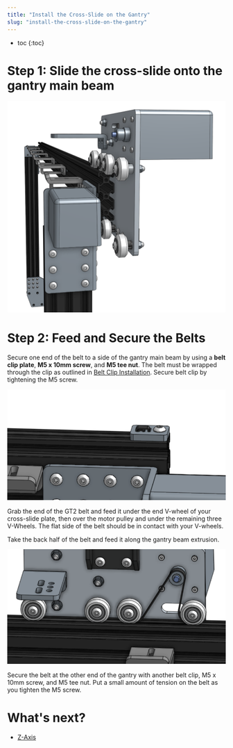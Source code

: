 ```yaml
---
title: "Install the Cross-Slide on the Gantry"
slug: "install-the-cross-slide-on-the-gantry"
---
```


* toc
{:toc}

# Step 1: Slide the cross-slide onto the gantry main beam

![install_cross-slide.png](install_cross-slide.png)

# Step 2: Feed and Secure the Belts
Secure one end of the belt to a side of the gantry main beam by using a **belt clip plate**, **M5 x 10mm screw**, and **M5 tee nut**. The belt must be wrapped through the clip as outlined in [Belt Clip Installation](../../Reference-Docs/belt-clip-installation.md). Secure belt clip by tightening the M5 screw.

![y_axis_belt_end.png](y_axis_belt_end.png)

Grab the end of the GT2 belt and feed it under the end V-wheel of your cross-slide plate, then over the motor pulley and under the remaining three V-Wheels. The flat side of the belt should be in contact with your V-wheels.


Take the back half of the belt and feed it along the gantry beam extrusion.

![y_axis_belt.png](y_axis_belt.png)

Secure the belt at the other end of the gantry with another belt clip, M5 x 10mm screw, and M5 tee nut. Put a small amount of tension on the belt as you tighten the M5 screw.



# What's next?

 * [Z-Axis](../../FarmBot-Genesis-V1.1/z-axis.md)
